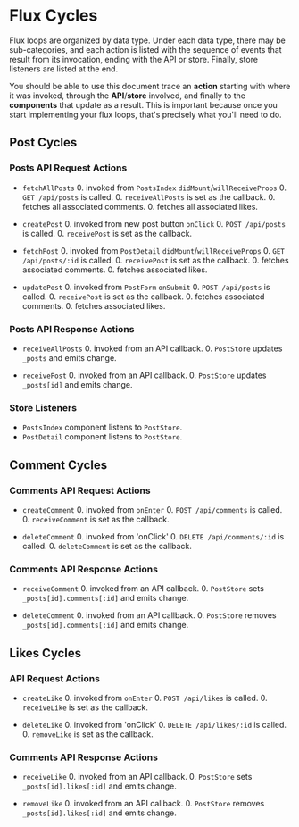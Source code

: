# Flux Cycles

Flux loops are organized by data type. Under each data type, there may
be sub-categories, and each action is listed with the sequence of events
that result from its invocation, ending with the API or store. Finally,
store listeners are listed at the end.

You should be able to use this document trace an **action** starting
with where it was invoked, through the **API**/**store** involved, and
finally to the **components** that update as a result. This is important
because once you start implementing your flux loops, that's precisely
what you'll need to do.


## Post Cycles

### Posts API Request Actions

* `fetchAllPosts`
  0. invoked from `PostsIndex` `didMount`/`willReceiveProps`
  0. `GET /api/posts` is called.
  0. `receiveAllPosts` is set as the callback.
  0. fetches all associated comments.
  0. fetches all associated likes.

* `createPost`
  0. invoked from new post button `onClick`
  0. `POST /api/posts` is called.
  0. `receivePost` is set as the callback.

* `fetchPost`
  0. invoked from `PostDetail` `didMount`/`willReceiveProps`
  0. `GET /api/posts/:id` is called.
  0. `receivePost` is set as the callback.
  0. fetches associated comments.
  0. fetches associated likes.

* `updatePost`
  0. invoked from `PostForm` `onSubmit`
  0. `POST /api/posts` is called.
  0. `receivePost` is set as the callback.
  0. fetches associated comments.
  0. fetches associated likes.

### Posts API Response Actions

* `receiveAllPosts`
  0. invoked from an API callback.
  0. `PostStore` updates `_posts` and emits change.

* `receivePost`
  0. invoked from an API callback.
  0. `PostStore` updates `_posts[id]` and emits change.

### Store Listeners

* `PostsIndex` component listens to `PostStore`.
* `PostDetail` component listens to `PostStore`.


## Comment Cycles

### Comments API Request Actions

* `createComment`
  0. invoked from `onEnter`
  0. `POST /api/comments` is called.
  0. `receiveComment` is set as the callback.

* `deleteComment`
  0. invoked from 'onClick'
  0. `DELETE /api/comments/:id` is called.
  0. `deleteComment` is set as the callback.

### Comments API Response Actions
* `receiveComment`
  0. invoked from an API callback.
  0. `PostStore` sets `_posts[id].comments[:id]` and emits change.

* `deleteComment`
  0. invoked from an API callback.
  0. `PostStore` removes `_posts[id].comments[:id]` and emits change.


## Likes Cycles

###  API Request Actions

* `createLike`
  0. invoked from `onEnter`
  0. `POST /api/likes` is called.
  0. `receiveLike` is set as the callback.

* `deleteLike`
  0. invoked from 'onClick'
  0. `DELETE /api/likes/:id` is called.
  0. `removeLike` is set as the callback.

### Comments API Response Actions
* `receiveLike`
  0. invoked from an API callback.
  0. `PostStore` sets `_posts[id].likes[:id]` and emits change.

* `removeLike`
  0. invoked from an API callback.
  0. `PostStore` removes `_posts[id].likes[:id]` and emits change.
